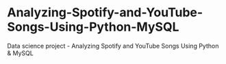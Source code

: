 # Analyzing-Spotify-and-YouTube-Songs-Using-Python-MySQL
Data science project - Analyzing Spotify and YouTube Songs Using Python &amp; MySQL
